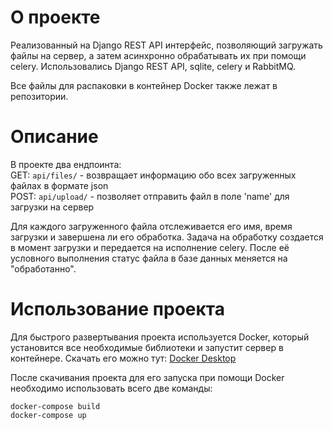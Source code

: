 # О проекте
Реализованный на Django REST API интерфейс, позволяющий загружать файлы на сервер, а затем асинхронно обрабатывать их при помощи celery.
Использовались Django REST API, sqlite, celery и RabbitMQ.

Все файлы для распаковки в контейнер Docker также лежат в репозитории.

# Описание
В проекте два ендпоинта:<br>
GET: `api/files/` - возвращает информацию обо всех загруженных файлах в формате json<br>
POST: `api/upload/` - позволяет отправить файл в поле 'name' для загрузки на сервер

Для каждого загруженного файла отслеживается его имя, время загрузки и завершена ли его обработка.
Задача на обработку создается в момент загрузки и передается на исполнение celery. После её условного выполнения статус файла в базе данных меняется на "обработанно".

# Использование проекта
Для быстрого развертывания проекта используется Docker, который установится все необходимые библиотеки и запустит сервер в контейнере. 
Скачать его можно тут: [Docker Desktop](https://www.docker.com/products/docker-desktop/)

После скачивания проекта для его запуска при помощи Docker необходимо использовать всего две команды:
```
docker-compose build
docker-compose up
```


